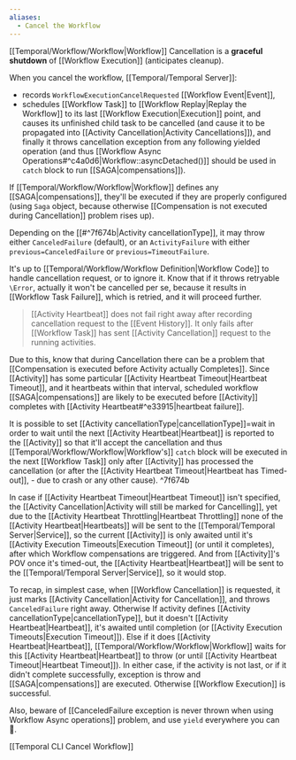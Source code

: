 ```yaml
---
aliases:
  - Cancel the Workflow
---
```

[[Temporal/Workflow/Workflow|Workflow]] Cancellation is a **graceful shutdown** of [[Workflow Execution]] (anticipates cleanup).

When you cancel the workflow, [[Temporal/Temporal Server]]:
- records `WorkflowExecutionCancelRequested` [[Workflow Event|Event]],
- schedules [[Workflow Task]] to [[Workflow Replay|Replay the Workflow]]  to its last [[Workflow Execution|Execution]] point, and causes its unfinished child task to be cancelled (and cause it to be propagated into [[Activity Cancellation|Activity Cancellations]]), and finally it throws cancellation exception from any following yielded operation (and thus [[Workflow Async Operations#^c4a0d6|Workflow::asyncDetached()]] should be used in `catch` block to run [[SAGA|compensations]]).

If [[Temporal/Workflow/Workflow|Workflow]] defines any [[SAGA|compensations]], they'll be executed if they are properly configured (using `Saga` object, because otherwise [[Compensation is not executed during Cancellation]] problem rises up).

Depending on the [[#^7f674b|Activity cancellationType]], it may throw either `CanceledFailure` (default), or an `ActivityFailure` with either `previous=CanceledFailure` or `previous=TimeoutFailure`.

It's up to [[Temporal/Workflow/Workflow Definition|Workflow Code]] to handle cancellation request, or to ignore it. Know that if it throws retryable `\Error`, actually it won't be cancelled per se, because it results in [[Workflow Task Failure]], which is retried, and it will proceed further.

> [[Activity Heartbeat]] does not fail right away after recording cancellation request to the [[Event History]]. It only fails after [[Workflow Task]] has sent [[Activity Cancellation]] request to the running activities.

Due to this, know that during Cancellation there can be a problem that [[Compensation is executed before Activity actually Completes]]. Since [[Activity]] has some particular [[Activity Heartbeat Timeout|Heartbeat Timeout]], and it heartbeats within that interval, scheduled workflow [[SAGA|compensations]] are likely to be executed before [[Activity]] completes with [[Activity Heartbeat#^e33915|heartbeat failure]].

It is possible to set [[Activity cancellationType|cancellationType]]=wait in order to wait until the next [[Activity Heartbeat|Heartbeat]] is reported to the [[Activity]] so that it'll accept the cancellation and thus  [[Temporal/Workflow/Workflow|Workflow's]] `catch` block will be executed in the next [[Workflow Task]] only after [[Activity]] has processed the cancellation (or after the [[Activity Heartbeat Timeout|Heartbeat has Timed-out]], - due to crash or any other cause). ^7f674b

In case if [[Activity Heartbeat Timeout|Heartbeat Timeout]] isn't specified, the [[Activity Cancellation|Activity will still be marked for Cancelling]], yet due to the [[Activity Heartbeat Throttling|Heartbeat Throttling]] none of the [[Activity Heartbeat|Heartbeats]] will be sent to the [[Temporal/Temporal Server|Service]], so the current [[Activity]] is only awaited until it's [[Activity Execution Timeouts|Execution Timeout]] (or until it completes), after which Workflow compensations are triggered. And from [[Activity]]'s POV once it's timed-out, the [[Activity Heartbeat|Heartbeat]] will be sent to the [[Temporal/Temporal Server|Service]], so it would stop.

To recap, in simplest case, when [[Workflow Cancellation]] is requested, it just marks [[Activity Cancellation|Activity for Cancellation]], and throws `CanceledFailure` right away. Otherwise If activity defines [[Activity cancellationType|cancellationType]], but it doesn't [[Activity Heartbeat|Heartbeat]], it's awaited until completion (or [[Activity Execution Timeouts|Execution Timeout]]). Else if it does [[Activity Heartbeat|Heartbeat]], [[Temporal/Workflow/Workflow|Workflow]] waits for this [[Activity Heartbeat|Heartbeat]] to throw (or until [[Activity Heartbeat Timeout|Heartbeat Timeout]]). In either case, if the activity is not last, or if it didn't complete successfully, exception is throw and [[SAGA|compensations]] are executed. Otherwise [[Workflow Execution]] is successful.

Also, beware of [[CanceledFailure exception is never thrown when using Workflow Async operations]] problem, and use `yield` everywhere you can 🙂.

[[Temporal CLI Cancel Workflow]]